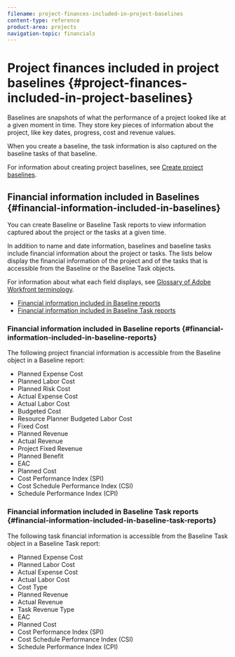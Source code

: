 ```yaml
---
filename: project-finances-included-in-project-baselines
content-type: reference
product-area: projects
navigation-topic: financials
---
```




# Project finances included in project baselines {#project-finances-included-in-project-baselines}

Baselines are snapshots of what the performance of a project looked like at a given moment in time. They store key pieces of information about the project, like key dates, progress, cost and revenue values. 


When you create a baseline, the task information is also captured on the baseline tasks of that baseline. 


For information about creating project baselines, see [Create project baselines](create-baselines.md).


## Financial information included in Baselines {#financial-information-included-in-baselines}

You can create Baseline or Baseline Task reports to view information captured about the project or the tasks at a given time. 


In addition to name and date information, baselines and baseline tasks include financial information about the project or tasks. The lists below display the financial information of the project and of the tasks that is accessible from the Baseline or the Baseline Task objects. 


For information about what each field displays, see [Glossary of Adobe Workfront terminology](workfront-terminology-glossary.md).



* [Financial information included in Baseline reports](#financia2) 
* [Financial information included in Baseline Task reports](#financia3) 




### Financial information included in Baseline reports {#financial-information-included-in-baseline-reports}

The following project financial information is accessible from the Baseline object in a Baseline report: 




* Planned Expense Cost
* Planned Labor Cost
* Planned Risk Cost
* Actual Expense Cost
* Actual Labor Cost
* Budgeted Cost
* Resource Planner Budgeted Labor Cost
* Fixed Cost
* Planned Revenue
* Actual Revenue
* Project Fixed Revenue
* Planned Benefit
* EAC
* Planned Cost
* Cost Performance Index (SPI)
* Cost Schedule Performance Index (CSI)
* Schedule Performance Index (CPI)




### Financial information included in Baseline Task reports {#financial-information-included-in-baseline-task-reports}

The following task financial information is accessible from the Baseline Task object in a Baseline Task report: 




* Planned Expense Cost
* Planned Labor Cost
* Actual Expense Cost
* Actual Labor Cost
* Cost Type
* Planned Revenue
* Actual Revenue
* Task Revenue Type
* EAC
* Planned Cost
* Cost Performance Index (SPI)
* Cost Schedule Performance Index (CSI)
* Schedule Performance Index (CPI)


